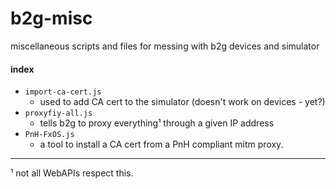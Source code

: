 b2g-misc
========

miscellaneous scripts and files for messing with b2g devices and simulator

#### index
* `import-ca-cert.js`
  * used to add CA cert to the simulator (doesn't work on devices - yet?)
* `proxyfiy-all.js`
  * tells b2g to proxy everything¹ through a given IP address
* `PnH-FxOS.js`
  * a tool to install a CA cert from a PnH compliant mitm proxy.

---
¹ not all WebAPIs respect this.

